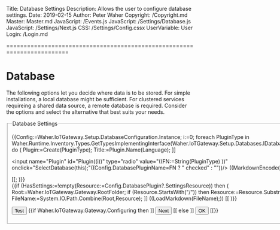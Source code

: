 ﻿Title: Database Settings
Description: Allows the user to configure database settings.
Date: 2019-02-15
Author: Peter Waher
Copyright: /Copyright.md
Master: Master.md
JavaScript: /Events.js
JavaScript: /Settings/Database.js
JavaScript: /Settings/Next.js
CSS: /Settings/Config.cssx
UserVariable: User
Login: /Login.md

========================================================================

Database
===================

The following options  let you decide where data is to be stored. For simple installations, a local database might be sufficient. For
clustered services requireing a shared data source, a remote database is required. Consider the options and select the alternative that 
best suits your needs.

<form id="SettingsForm" name="SettingsForm">
<fieldset>
<legend>Database Settings</legend>

{{Config:=Waher.IoTGateway.Setup.DatabaseConfiguration.Instance;
i:=0;
foreach PluginType in Waher.Runtime.Inventory.Types.GetTypesImplementingInterface(Waher.IoTGateway.Setup.Databases.IDatabasePlugin) do
(
	Plugin:=Create(PluginType);
	Title:=Plugin.Name(Language);
	]]<p>
<input name="Plugin" id="Plugin((i))" type="radio" value="((FN:=String(PluginType) ))" onclick="SelectDatabase(this);"((Config.DatabasePluginName=FN ? " checked" : ""))/>
<label for="Plugin((i++))">((MarkdownEncode(Title) ))</label>
</p>
[[;
)}}

<div id="PluginSettings">
{{if (HasSettings:=!empty(Resource:=Config.DatabasePlugin?.SettingsResource)) then
(
	Root:=Waher.IoTGateway.Gateway.RootFolder;
	if (Resource.StartsWith("/")) then
		Resource:=Resource.Substring(1);
	FileName:=System.IO.Path.Combine(Root,Resource);
	]]
((LoadMarkdown(FileName);))
[[
)}}
</div>

<p id="Fail" class="error" style="display:none">Unable to connect to database. Check settings and try again.</p>
<p id="Ok" class="message" style="display:none">
Database connection successful. Press the Next button to save settings and continue.
<span id="Restart" class="error" style="display:none">You will need to restart the service or computer before the changes come into effect.</span>
</p>

<p>
<button id="TestButton" type='button' onclick='TestSettings(false)' style='display:{{HasSettings?"inline":"none"}}'>Test</button>
{{if Waher.IoTGateway.Gateway.Configuring then ]]
<button id='OkButton' type='button' onclick='TestSettings(true)' style='display:((Config.Step>0?"inline":"none"))'>Next</button>
[[ else ]]
<button id='OkButton' type='button' onclick='TestSettings(true)' style='display:((Config.Step>0?"inline":"none"))'>OK</button>
[[}}
</p>

</fieldset>
</form>

